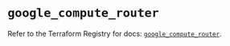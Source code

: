 # `google_compute_router`

Refer to the Terraform Registry for docs: [`google_compute_router`](https://registry.terraform.io/providers/hashicorp/google/6.33.0/docs/resources/compute_router).
